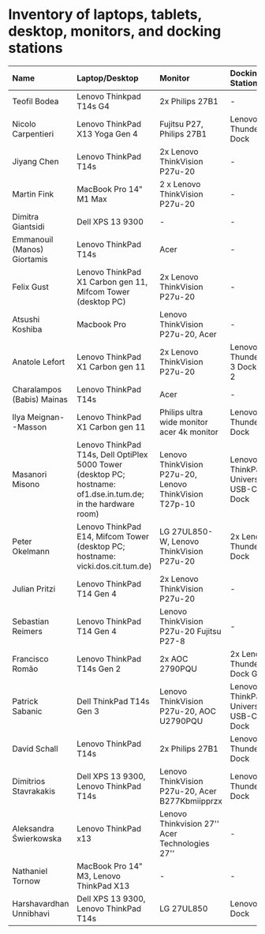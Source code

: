 # Inventory of laptops, tablets, desktop, monitors, and docking stations


| Name                        | Laptop/Desktop                                                                                                 | Monitor                                                | Docking Station                      | Headphones           |
| :-------------------------- | :------------------------------------------------------------------------------------------------------------- | :----------------------------------------------------- | :----------------------------------- | :------------------- |
| Teofil Bodea                | Lenovo Thinkpad T14s G4                                                                                        | 2x Philips 27B1                                        | -                                    | Beyerdynamic MMX 300 |
| Nicolo Carpentieri          | Lenovo ThinkPad X13 Yoga Gen 4                                                                                 | Fujitsu P27, Philips 27B1                              | Lenovo Thunderbolt Dock              | Bose QuietComfort SC |
| Jiyang Chen                 | Lenovo ThinkPad T14s                                                                                           | 2x Lenovo ThinkVision P27u-20                          | -                                    | -                    |
| Martin Fink                 | MacBook Pro 14" M1 Max                                                                                         | 2 x Lenovo ThinkVision P27u-20                         | -                                    | Bose QuietComfort SC |
| Dimitra Giantsidi           | Dell XPS 13 9300                                                                                               | -                                                      | -                                    | -                    |
| Emmanouil (Manos) Giortamis | Lenovo ThinkPad T14s                                                                                           | Acer                                                   | -                                    | Bose QuietComfort SC |
| Felix Gust                  | Lenovo ThinkPad X1 Carbon gen 11, Mifcom Tower (desktop PC)                                                    | 2x Lenovo ThinkVision P27u-20                          | -                                    | Bose QuietComfort SC |
| Atsushi Koshiba             | Macbook Pro                                                                                                    | Lenovo ThinkVision P27u-20, Acer                       | -                                    | Bose QuietComfort SC |
| Anatole Lefort              | Lenovo ThinkPad X1 Carbon gen 11                                                                               | 2x Lenovo ThinkVision P27u-20                          | Lenovo Thunderbolt 3 Dock Gen 2      | -                    |
| Charalampos (Babis) Mainas  | Lenovo ThinkPad T14s                                                                                           | Acer                                                   | -                                    | -                    |
| Ilya Meignan--Masson        | Lenovo ThinkPad X1 Carbon gen 11                                                                               | Philips ultra wide monitor acer 4k monitor             | Lenovo Thunderbolt Dock              | Bose QuietComfort SC |
| Masanori Misono             | Lenovo ThinkPad T14s, Dell OptiPlex 5000 Tower (desktop PC; hostname: of1.dse.in.tum.de; in the hardware room) | Lenovo ThinkVision P27u-20, Lenovo ThinkVision T27p-10 | Lenovo ThinkPad Universal USB-C Dock | Bose QuietComfort SC |
| Peter Okelmann              | Lenovo ThinkPad E14, Mifcom Tower (desktop PC; hostname: vicki.dos.cit.tum.de)                                 | LG 27UL850-W, Lenovo ThinkVision P27u-20               | 2x Lenovo Thunderbolt Dock           | Bose QuietComfort SC |
| Julian Pritzi               | Lenovo ThinkPad T14 Gen 4                                                                                      | 2x Lenovo ThinkVision P27u-20                          | -                                    | -                    |
| Sebastian Reimers           | Lenovo ThinkPad T14 Gen 4                                                                                      | Lenovo ThinkVision P27u-20   Fujitsu P27-8             | -                                    | Bose QuietComfort SC |
| Francisco Romão             | Lenovo ThinkPad T14s Gen 2                                                                                     | 2x AOC 2790PQU                                         | 2x Lenovo Thunderbolt Dock Gen 2     | Bose QuietComfort SC |
| Patrick Sabanic             | Dell ThinkPad T14s Gen 3                                                                                       | Lenovo ThinkVision P27u-20, AOC U2790PQU               | Lenovo ThinkPad Universal USB-C Dock | Bose QuietComfort SC |
| David Schall                | Lenovo ThinkPad T14s                                                                                           | 2x Philips 27B1                                        | Lenovo Thunderbolt Dock              | Bose QuietComfort SC |
| Dimitrios Stavrakakis       | Dell XPS 13 9300, Lenovo ThinkPad T14s                                                                         | Lenovo ThinkVision P27u-20, Acer B277Kbmiipprzx        | Lenovo Thunderbolt Dock              | Bose QuietComfort SC |
| Aleksandra Świerkowska      | Lenovo ThinkPad x13                                                                                            | Lenovo Thinkvision 27'' Acer Technologies 27''         | -                                    | Bose QuietComfort SC |
| Nathaniel Tornow            | MacBook Pro 14" M3, Lenovo ThinkPad X13                                                                        | -                                                      | -                                    | Bose QuietComfort SC |
| Harshavardhan Unnibhavi     | Dell XPS 13 9300, Lenovo ThinkPad T14s                                                                         | LG 27UL850                                             | Lenovo Dock                          | Bose QuietComfort SC |
